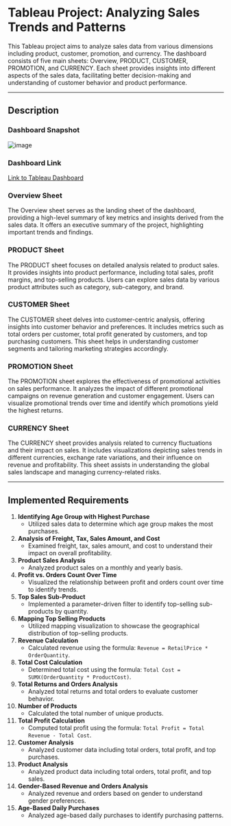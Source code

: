 # Tableau Project: Analyzing Sales Trends and Patterns

This Tableau project aims to analyze sales data from various dimensions including product, customer, promotion, and currency. The dashboard consists of five main sheets: Overview, PRODUCT, CUSTOMER, PROMOTION, and CURRENCY. Each sheet provides insights into different aspects of the sales data, facilitating better decision-making and understanding of customer behavior and product performance.

---

## Description 
### Dashboard Snapshot
![image](https://github.com/sarax0/sales-analysis-tableau/assets/122404545/7051f98f-b7db-4c01-9c58-ee58de79eac0)

### Dashboard Link
[Link to Tableau Dashboard](https://public.tableau.com/views/InternetSales2019Tableua/InternetSales?:language=en-US&:sid=&:display_count=n&:origin=viz_share_link)

### Overview Sheet
The Overview sheet serves as the landing sheet of the dashboard, providing a high-level summary of key metrics and insights derived from the sales data. It offers an executive summary of the project, highlighting important trends and findings.

### PRODUCT Sheet
The PRODUCT sheet focuses on detailed analysis related to product sales. It provides insights into product performance, including total sales, profit margins, and top-selling products. Users can explore sales data by various product attributes such as category, sub-category, and brand.

### CUSTOMER Sheet
The CUSTOMER sheet delves into customer-centric analysis, offering insights into customer behavior and preferences. It includes metrics such as total orders per customer, total profit generated by customers, and top purchasing customers. This sheet helps in understanding customer segments and tailoring marketing strategies accordingly.

### PROMOTION Sheet
The PROMOTION sheet explores the effectiveness of promotional activities on sales performance. It analyzes the impact of different promotional campaigns on revenue generation and customer engagement. Users can visualize promotional trends over time and identify which promotions yield the highest returns.

### CURRENCY Sheet
The CURRENCY sheet provides analysis related to currency fluctuations and their impact on sales. It includes visualizations depicting sales trends in different currencies, exchange rate variations, and their influence on revenue and profitability. This sheet assists in understanding the global sales landscape and managing currency-related risks.

---

## Implemented Requirements

1. **Identifying Age Group with Highest Purchase**
   - Utilized sales data to determine which age group makes the most purchases.
2. **Analysis of Freight, Tax, Sales Amount, and Cost**
   - Examined freight, tax, sales amount, and cost to understand their impact on overall profitability.
3. **Product Sales Analysis**
   - Analyzed product sales on a monthly and yearly basis.
4. **Profit vs. Orders Count Over Time**
   - Visualized the relationship between profit and orders count over time to identify trends.
5. **Top Sales Sub-Product**
   - Implemented a parameter-driven filter to identify top-selling sub-products by quantity.
6. **Mapping Top Selling Products**
   - Utilized mapping visualization to showcase the geographical distribution of top-selling products.
7. **Revenue Calculation**
   - Calculated revenue using the formula: `Revenue = RetailPrice * OrderQuantity`.
8. **Total Cost Calculation**
   - Determined total cost using the formula: `Total Cost = SUMX(OrderQuantity * ProductCost)`.
9. **Total Returns and Orders Analysis**
   - Analyzed total returns and total orders to evaluate customer behavior.
10. **Number of Products**
    - Calculated the total number of unique products.
11. **Total Profit Calculation**
    - Computed total profit using the formula: `Total Profit = Total Revenue - Total Cost`.
12. **Customer Analysis**
    - Analyzed customer data including total orders, total profit, and top purchases.
13. **Product Analysis**
    - Analyzed product data including total orders, total profit, and top sales.
14. **Gender-Based Revenue and Orders Analysis**
    - Analyzed revenue and orders based on gender to understand gender preferences.
15. **Age-Based Daily Purchases**
    - Analyzed age-based daily purchases to identify purchasing patterns.
